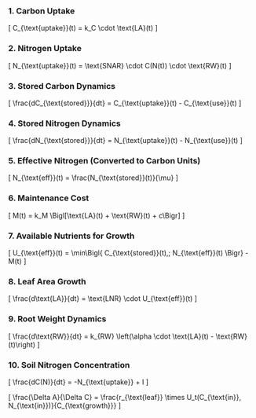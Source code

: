 ### **1. Carbon Uptake**
\[
C_{\text{uptake}}(t) = k_C \cdot \text{LA}(t)
\]

### **2. Nitrogen Uptake**
\[
N_{\text{uptake}}(t) = \text{SNAR} \cdot C(N(t)) \cdot \text{RW}(t)
\]

### **3. Stored Carbon Dynamics**
\[
\frac{dC_{\text{stored}}}{dt} = C_{\text{uptake}}(t) - C_{\text{use}}(t)
\]

### **4. Stored Nitrogen Dynamics**
\[
\frac{dN_{\text{stored}}}{dt} = N_{\text{uptake}}(t) - N_{\text{use}}(t)
\]

### **5. Effective Nitrogen (Converted to Carbon Units)**
\[
N_{\text{eff}}(t) = \frac{N_{\text{stored}}(t)}{\mu}
\]

### **6. Maintenance Cost**
\[
M(t) = k_M \Bigl[\text{LA}(t) + \text{RW}(t) + c\Bigr]
\]

### **7. Available Nutrients for Growth**
\[
U_{\text{eff}}(t) = \min\Bigl\{ C_{\text{stored}}(t),\; N_{\text{eff}}(t) \Bigr\} - M(t)
\]

### **8. Leaf Area Growth**
\[
\frac{d\text{LA}}{dt} = \text{LNR} \cdot U_{\text{eff}}(t)
\]

### **9. Root Weight Dynamics**
\[
\frac{d\text{RW}}{dt} = k_{RW} \left(\alpha \cdot \text{LA}(t) - \text{RW}(t)\right)
\]

### **10. Soil Nitrogen Concentration**
\[ \frac{dC(N)}{dt} = -N_{\text{uptake}} + I \]

\[ \frac{\Delta A}{\Delta C} = \frac{r_{\text{leaf}} \times U_t(C_{\text{in}}, N_{\text{in}})}{C_{\text{growth}}} \]

